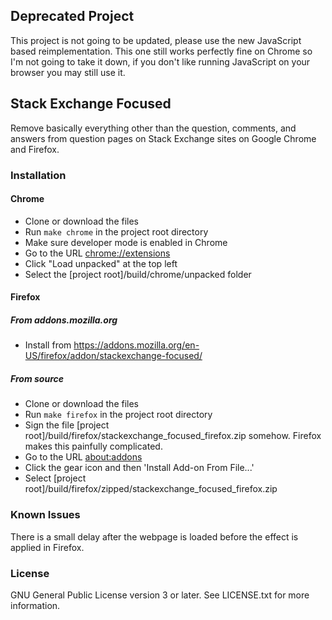 ## Deprecated Project
This project is not going to be updated, please use the new JavaScript based reimplementation. This one still works perfectly fine on Chrome so I'm not going to take it down, if you don't like running JavaScript on your browser you may still use it.

## Stack Exchange Focused
Remove basically everything other than the question, comments, and answers from question pages on Stack Exchange sites on Google Chrome and Firefox.

### Installation
#### Chrome
* Clone or download the files
* Run `make chrome` in the project root directory
* Make sure developer mode is enabled in Chrome
* Go to the URL [chrome://extensions](chrome://extensions)
* Click "Load unpacked" at the top left
* Select the [project root]/build/chrome/unpacked folder
#### Firefox
##### From addons.mozilla.org
* Install from https://addons.mozilla.org/en-US/firefox/addon/stackexchange-focused/
##### From source
* Clone or download the files
* Run `make firefox` in the project root directory
* Sign the file [project root]/build/firefox/stackexchange_focused_firefox.zip somehow. Firefox makes this painfully complicated.
* Go to the URL [about:addons](about:addons)
* Click the gear icon and then 'Install Add-on From File...'
* Select [project root]/build/firefox/zipped/stackexchange_focused_firefox.zip

### Known Issues
There is a small delay after the webpage is loaded before the effect is applied in Firefox.

### License
GNU General Public License version 3 or later. See LICENSE.txt for more information.
